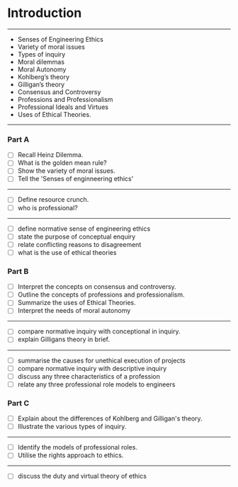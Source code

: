 # Introduction
--- 
- Senses of Engineering Ethics
- Variety of moral issues
- Types of inquiry
- Moral dilemmas
- Moral Autonomy
- Kohlberg’s theory
- Gilligan’s theory
- Consensus and Controversy
- Professions and Professionalism
- Professional Ideals and Virtues
- Uses of Ethical Theories.
---
### Part A
- [ ] Recall Heinz Dilemma.
- [ ] What is the golden mean rule?
- [ ] Show the variety of moral issues.
- [ ] Tell the 'Senses of enginneering ethics'
---
- [ ] Define resource crunch.
- [ ] who is professional?
---
- [ ] define normative sense of engineering ethics
- [ ] state the purpose of conceptual enquiry
- [ ] relate conflicting reasons to disagreement
- [ ] what is the use of ethical theories

### Part B
- [ ] Interpret the concepts on consensus and controversy.
- [ ] Outline the concepts of professions and professionalism.
- [ ] Summarize the uses of Ethical Theories.
- [ ] Interpret the needs of moral autonomy
---
- [ ] compare normative inquiry with conceptional in inquiry.
- [ ] explain Gilligans theory in brief.
---
- [ ] summarise the causes for unethical execution of projects
- [ ] compare normative inquiry with descriptive inquiry
- [ ] discuss any three characteristics of a profession
- [ ] relate any three professional role models to engineers

### Part C
- [ ] Explain about the differences of Kohlberg and Gilligan's theory.
- [ ] Illustrate the various types of inquiry. 
---
- [ ] Identify the models of professional roles.
- [ ] Utilise the rights approach to ethics.
---
- [ ] discuss the duty and virtual theory of ethics

